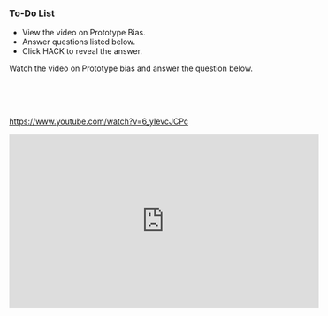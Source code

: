 

<div class="aside">
<h3>To-Do List</h3>
<ul>
  <li>View the video on Prototype Bias.</li>
  <li>Answer questions listed below.</li>
  <li>Click HACK to reveal the answer.</li>
</ul>
</div>

Watch the video on Prototype bias and answer the question below. 



<br>
<br>
<br>

https://www.youtube.com/watch?v=6_yIevcJCPc


<iframe width="560" height="315" src="https://www.youtube-nocookie.com/embed/6_yIevcJCPc" title="YouTube video player" frameborder="0" allow="accelerometer; autoplay; clipboard-write; encrypted-media; gyroscope; picture-in-picture" allowfullscreen></iframe>